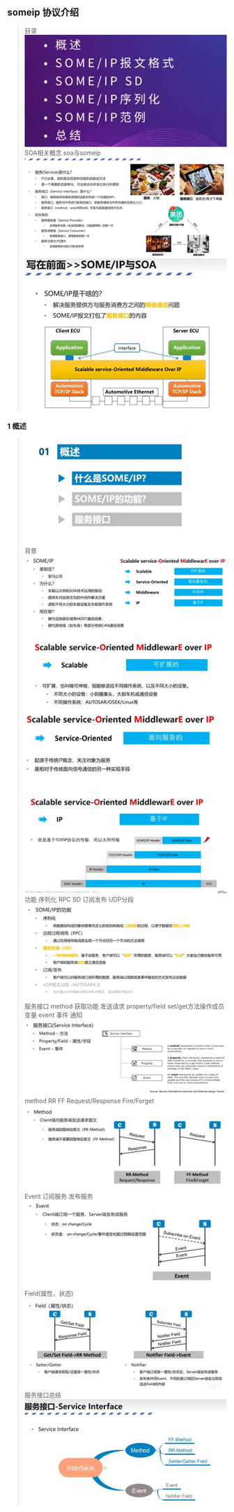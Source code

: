 ## someip 协议介绍
> 目录
> ![alt text](image.png)
> SOA相关概念 soa与someip
> ![alt text](image-1.png)
> ![alt text](image-2.png)
### 1 概述
> ![alt text](image-3.png)
> 背景
> ![alt text](image-4.png)
> ![alt text](image-5.png)
> ![alt text](image-6.png)
> ![alt text](image-7.png)
> 功能 序列化 RPC SD 订阅发布 UDP分段
> ![alt text](image-8.png)
> 服务接口
> method 获取功能 发送请求
> property/field set/get方法操作成员变量
> event 事件 通知
> ![alt text](image-9.png)
> method RR FF
> Request/Response
> Fire/Forget
> ![alt text](image-10.png)
> Event 订阅服务 发布服务
> ![alt text](image-11.png)
> Field(属性、状态)
> ![alt text](image-12.png)
> 服务接口总结
> ![alt text](image-13.png)